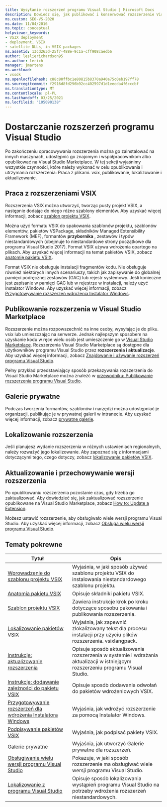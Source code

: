 ```yaml
---
title: Wysyłanie rozszerzeń programu Visual Studio | Microsoft Docs
description: Dowiedz się, jak publikować i konserwować rozszerzenie Visual Studio SDK, włącznie z pracą z plikami. vsix, publikowaniem, lokalizowaniem i aktualizowaniem.
ms.custom: SEO-VS-2020
ms.date: 11/04/2016
ms.topic: conceptual
helpviewer_keywords:
- VSIX deployment
- deployment, VSIX
- satellite DLLs, in VSIX packages
ms.assetid: 13cd263d-25f7-488e-9c1a-cff908caedb6
author: leslierichardson95
ms.author: lerich
manager: jmartens
ms.workload:
- vssdk
ms.openlocfilehash: c88c80ffbc1e80815b8370a940a75c0eb197ff78
ms.sourcegitcommit: f2916d8fd296b92cc402597d1d1eecda4f6cccbf
ms.translationtype: MT
ms.contentlocale: pl-PL
ms.lasthandoff: 03/25/2021
ms.locfileid: "105090138"
---
```

# <a name="shipping-visual-studio-extensions"></a>Dostarczanie rozszerzeń programu Visual Studio
Po zakończeniu opracowywania rozszerzenia można go zainstalować na innych maszynach, udostępnić go znajomym i współpracownikom albo opublikować na Visual Studio Marketplace. W tej sekcji wyjaśnimy wszystkie czynności, które należy wykonać w celu opublikowania i utrzymania rozszerzenia: Praca z plikami. vsix, publikowanie, lokalizowanie i aktualizowanie.

## <a name="working-with-vsix-extensions"></a>Praca z rozszerzeniami VSIX
 Rozszerzenia VSIX można utworzyć, tworząc pusty projekt VSIX, a następnie dodając do niego różne szablony elementów. Aby uzyskać więcej informacji, zobacz [szablon projektu VSIX](../extensibility/vsix-project-template.md).

 Można użyć formatu VSIX do spakowania szablonów projektu, szablonów elementów, pakietów VSPackage, składników Managed Extensibility Framework (MEF), formantów **przybornika** , zestawów i typów niestandardowych (obejmuje to niestandardowe strony początkowe dla programu Visual Studio 2017). Format VSIX używa wdrożenia opartego na plikach. Aby uzyskać więcej informacji na temat pakietów VSIX, zobacz [anatomię pakietu VSIX](../extensibility/anatomy-of-a-vsix-package.md).

 Format VSIX nie obsługuje instalacji fragmentów kodu. Nie obsługuje również niektórych innych scenariuszy, takich jak zapisywanie do globalnej pamięci podręcznej zestawów (GAC) lub rejestr systemowy. Jeśli konieczne jest zapisanie w pamięci GAC lub w rejestrze w instalacji, należy użyć Instalator Windows. Aby uzyskać więcej informacji, zobacz [Przygotowywanie rozszerzeń wdrożenia Instalator Windows](../extensibility/preparing-extensions-for-windows-installer-deployment.md).

## <a name="publishing-your-extension-to-the-visual-studio-marketplace"></a>Publikowanie rozszerzenia w Visual Studio Marketplace
 Rozszerzenie można rozpowszechnić na inne osoby, wysyłając je do pliku. vsix lub umieszczając na serwerze. Jednak najlepszym sposobem na uzyskanie kodu w ręce wielu osób jest umieszczenie go w [Visual Studio Marketplace](https://marketplace.visualstudio.com/vs). Rozszerzenia Visual Studio Marketplace są dostępne dla użytkowników programu Visual Studio przez **rozszerzenia i aktualizacje**. Aby uzyskać więcej informacji, zobacz [Znajdowanie i używanie rozszerzeń programu Visual Studio](../ide/finding-and-using-visual-studio-extensions.md).

 Pełny przykład przedstawiający sposób przekazywania rozszerzenia do Visual Studio Marketplace można znaleźć w [przewodniku: Publikowanie rozszerzenia programu Visual Studio](../extensibility/walkthrough-publishing-a-visual-studio-extension.md).

## <a name="private-galleries"></a>Galerie prywatne
 Podczas tworzenia formantów, szablonów i narzędzi można udostępniać je organizacji, publikując je w prywatnej galerii w intranecie. Aby uzyskać więcej informacji, zobacz [prywatne galerie](../extensibility/private-galleries.md).

## <a name="localizing-your-extension"></a>Lokalizowanie rozszerzenia
 Jeśli planujesz wydanie rozszerzenia w różnych ustawieniach regionalnych, należy rozważyć jego lokalizowanie. Aby zapoznać się z informacjami dotyczącymi tego, czego dotyczy, zobacz [lokalizowanie pakietów VSIX](../extensibility/localizing-vsix-packages.md).

## <a name="updating-and-versioning-your-extension"></a>Aktualizowanie i przechowywanie wersji rozszerzenia
 Po opublikowaniu rozszerzenia pozostanie czas, gdy trzeba go zaktualizować. Aby dowiedzieć się, jak zaktualizować rozszerzenie opublikowane na Visual Studio Marketplace, zobacz [How to: Update a Extension](../extensibility/how-to-update-a-visual-studio-extension.md).

 Możesz ustawić rozszerzenie, aby obsługiwało wiele wersji programu Visual Studio. Aby uzyskać więcej informacji, zobacz [Obsługa wielu wersji programu Visual Studio](../extensibility/supporting-multiple-versions-of-visual-studio.md).

## <a name="related-topics"></a>Tematy pokrewne

|Tytuł|Opis|
|-----------|-----------------|
|[Wprowadzenie do szablonu projektu VSIX](../extensibility/getting-started-with-the-vsix-project-template.md)|Wyjaśnia, w jaki sposób używać szablonu projektu VSIX do instalowania niestandardowego szablonu projektu.|
|[Anatomia pakietu VSIX](../extensibility/anatomy-of-a-vsix-package.md)|Opisuje składniki pakietu VSIX.|
|[Szablon projektu VSIX](../extensibility/vsix-project-template.md)|Zawiera instrukcje krok po kroku dotyczące sposobu pakowania i publikowania rozszerzenia.|
|[Lokalizowanie pakietów VSIX](../extensibility/localizing-vsix-packages.md)|Wyjaśnia, jak zapewnić zlokalizowany tekst dla procesu instalacji przy użyciu plików rozszerzenia. vsixlangpack.|
|[Instrukcje: aktualizowanie rozszerzenia](../extensibility/how-to-update-a-visual-studio-extension.md)|Opisuje sposób aktualizowania rozszerzenia w systemie i wdrażania aktualizacji w istniejącym rozszerzeniu programu Visual Studio.|
|[Instrukcje: dodawanie zależności do pakietu VSIX](../extensibility/how-to-add-a-dependency-to-a-vsix-package.md)|Opisuje sposób dodawania odwołań do pakietów wdrożeniowych VSIX.|
|[Przygotowywanie rozszerzeń dla wdrożenia Instalatora Windows](../extensibility/preparing-extensions-for-windows-installer-deployment.md)|Wyjaśnia, jak wdrożyć rozszerzenie za pomocą Instalator Windows.|
|[Podpisywanie pakietów VSIX](../extensibility/signing-vsix-packages.md)|Wyjaśnia, jak podpisać pakiety VSIX.|
|[Galerie prywatne](../extensibility/private-galleries.md)|Wyjaśnia, jak utworzyć Galerie prywatne dla rozszerzeń.|
|[Obsługiwanie wielu wersji programu Visual Studio](../extensibility/supporting-multiple-versions-of-visual-studio.md)|Pokazuje, w jaki sposób rozszerzenie ma obsługiwać wiele wersji programu Visual Studio.|
|[Lokalizowanie z programu Visual Studio](locating-visual-studio.md)|Opisuje sposób lokalizowania wystąpień programu Visual Studio na potrzeby wdrożenia rozszerzeń niestandardowych.|
